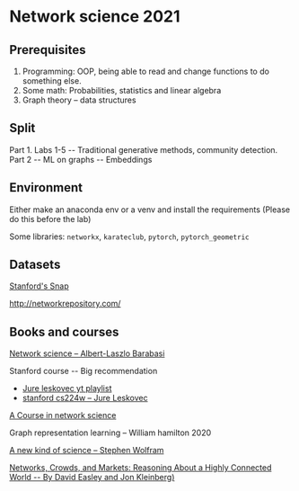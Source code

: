 # Network science 2021

## Prerequisites 

1. Programming: OOP, being able to read and change functions to do something else.
2. Some math: Probabilities, statistics and linear algebra
3. Graph theory – data structures

## Split  
Part 1. Labs 1-5 -- Traditional generative methods, community detection.  
Part 2 -- ML on graphs -- Embeddings

## Environment
Either make an anaconda env or a venv and install the requirements (Please do this before the lab)

Some libraries: `networkx`, `karateclub`, `pytorch`, `pytorch_geometric`

## Datasets
[Stanford's Snap](http://snap.stanford.edu/data/index.html)

http://networkrepository.com/

## Books and courses

[Network science – Albert-Laszlo Barabasi](http://networksciencebook.com/)

Stanford course -- Big recommendation
- [Jure leskovec yt playlist](https://www.youtube.com/watch?v=JAB_plj2rbA&list=PLoROMvodv4rPLKxIpqhjhPgdQy7imNkDn)
- [stanford cs224w – Jure Leskovec](https://web.stanford.edu/class/cs224w/)

[A Course in network science](http://www.leonidzhukov.net/hse/2021/networks/)

Graph representation learning – William hamilton 2020

[A new kind of science – Stephen Wolfram](https://www.wolframscience.com/nks/)


[Networks, Crowds, and Markets: Reasoning About a Highly Connected World -- By David Easley and Jon Kleinberg)](http://www.cs.cornell.edu/home/kleinber/networks-book/)


